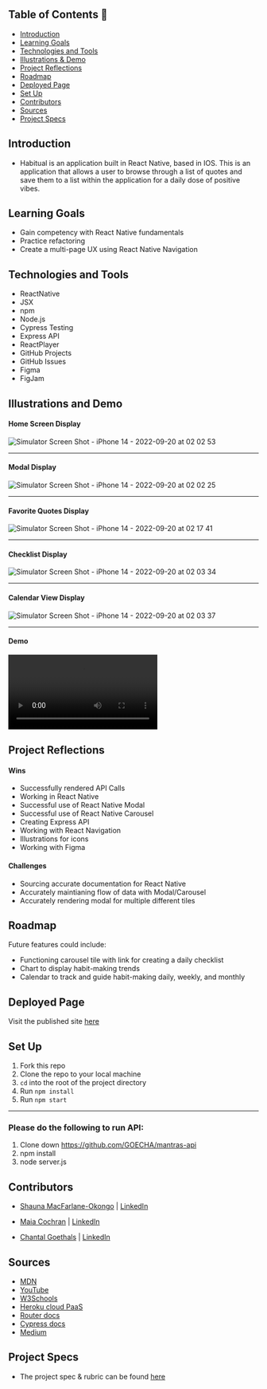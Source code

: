 ## Table of Contents 🪷
- [Introduction](#introduction)
- [Learning Goals](#learning-goals)
- [Technologies and Tools](#technologies-and-tools)
- [Illustrations & Demo](#illustrations-and-demo)
- [Project Reflections](#project-reflections)
- [Roadmap](#roadmap)
- [Deployed Page](#deployed-page)
- [Set Up](#set-up)
- [Contributors](#contributors)
- [Sources](#sources)
- [Project Specs](#project-specs)

## Introduction
- Habitual is an application built in React Native, based in IOS. This is an application that allows a user to browse through a list of quotes and save them to a list within the application for a daily dose of positive vibes.

## Learning Goals
- Gain competency with React Native fundamentals
- Practice refactoring
- Create a multi-page UX using React Native Navigation

## Technologies and Tools
- ReactNative
- JSX
- npm
- Node.js
- Cypress Testing
- Express API
- ReactPlayer
- GitHub Projects
- GitHub Issues
- Figma
- FigJam

## Illustrations and Demo
#### Home Screen Display
![Simulator Screen Shot - iPhone 14 - 2022-09-20 at 02 02 53](https://user-images.githubusercontent.com/101746747/191217942-eccc6fd7-af90-4a74-be99-bb80a92b74bb.png)

----
#### Modal Display
![Simulator Screen Shot - iPhone 14 - 2022-09-20 at 02 02 25](https://user-images.githubusercontent.com/101746747/191217603-37a1b2a5-aec2-4dd1-a807-8a120f1b8d7c.png)

----
#### Favorite Quotes Display
![Simulator Screen Shot - iPhone 14 - 2022-09-20 at 02 17 41](https://user-images.githubusercontent.com/101746747/191219611-c3872c93-fa39-483b-a1f7-7ce4efbf655a.png)

----
#### Checklist Display
![Simulator Screen Shot - iPhone 14 - 2022-09-20 at 02 03 34](https://user-images.githubusercontent.com/101746747/191217792-0caab9e2-d7ce-4274-8cd1-8bda3b0e5b35.png)

----

#### Calendar View Display
![Simulator Screen Shot - iPhone 14 - 2022-09-20 at 02 03 37](https://user-images.githubusercontent.com/101746747/191218122-7c0d38b9-9d84-4540-a46c-2d83ac45059f.png)

----

#### Demo
![Demo-Stretch](https://user-images.githubusercontent.com/101746747/191220291-6e7850a4-4617-4ad9-b0de-2ae99412c8cc.mov)

## Project Reflections
#### Wins
- Successfully rendered API Calls
- Working in React Native
- Successful use of React Native Modal
- Successful use of React Native Carousel
- Creating Express API
- Working with React Navigation
- Illustrations for icons
- Working with Figma

#### Challenges
- Sourcing accurate documentation for React Native 
- Accurately maintianing flow of data with Modal/Carousel
- Accurately rendering modal for multiple different tiles

## Roadmap
Future features could include:
- Functioning carousel tile with link for creating a daily checklist
- Chart to display habit-making trends
- Calendar to track and guide habit-making daily, weekly, and monthly

## Deployed Page
Visit the published site [here]()

## Set Up
1. Fork this repo
2. Clone the repo to your local machine
3. `cd` into the root of the project directory
4. Run `npm install`
5. Run `npm start`
----
### Please do the following to run API:
1. Clone down https://github.com/GOECHA/mantras-api
2. npm install
3. node server.js


## Contributors
 - [Shauna MacFarlane-Okongo](https://github.com/DrSLMac) | [LinkedIn](https://github.com/DrSLMac)
 
 - [Maia Cochran](https://github.com/Maia-Cochran) | [LinkedIn](https://www.linkedin.com/in/maiaecochran/)
 
 - [Chantal Goethals](https://github.com/goecha) | [LinkedIn](https://www.linkedin.com/in/chantalgoethalsgoecha/)
 
## Sources
 - [MDN](http://developer.mozilla.org/en-US/)
 - [YouTube](https://www.youtube.com/)
 - [W3Schools](https://www.w3schools.com/)
 - [Heroku cloud PaaS](https://heroku.com/)
 - [Router docs](https://reactrouter.com/)
 - [Cypress docs](https://docs.cypress.io/guides/overview/why-cypress)
 - [Medium](https://medium.com/)

## Project Specs
 - The project spec & rubric can be found [here](https://frontend.turing.edu/projects/module-3/stretch.html)
